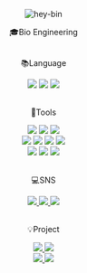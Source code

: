 <div align=center>

 
![hey-bin](https://user-images.githubusercontent.com/119833844/211968910-438e5d7f-1323-4aef-82b0-e7c012d84067.png)
<div align=center>
🎓Bio Engineering<br>
<br>
<div align=center>
<p>📚Language</p>
</div>
<div align=center>
  <img src="http://img.shields.io/badge/JavaScript-007396?style=round&logo=JavaScript&logoColor=white" />
  <img src="https://img.shields.io/badge/Python-3776AB?style=flat-square&logo=Python&logoColor=white"/>
  <img src="http://img.shields.io/badge/R-276DC3?style=round&logo=R&logoColor=white" />
</div>
<br>
<div align=center>
  <p>🔨Tools</p>
</div>
<div align=center>
  <img src="https://img.shields.io/badge/Anaconda-44A833?style=flat-square&logo=Anaconda&logoColor=white"/>
  <img src="https://img.shields.io/badge/Atom-66595C?style=flat-square&logo=Atom&logoColor=white"/>
  <img src="https://img.shields.io/badge/Bootstrapap-7952B3?style=flat-square&logo=bootstrap&logoColor=white"/>
  <br>
  <img src="https://img.shields.io/badge/django-092E20?style=flat-square&logo=django&logoColor=white"/>
  <img src="https://img.shields.io/badge/Flask-000000?style=flat-square&logo=flask&logoColor=white"/>
  <img src="https://img.shields.io/badge/Google Colab-F9AB00?style=flat-square&logo=Google Colab&logoColor=white"/>
  <img src="https://img.shields.io/badge/ORACLE-F80000?style=flat-square&logo=oracle&logoColor=white"/>
  <br>
  <img src="https://img.shields.io/badge/PyCharm-000000?style=flat-square&logo=PyCharm&logoColor=white"/>
  <img src="http://img.shields.io/badge/VisualStudioCode-007ACC?style=round&logo=VSCode&logoColor=white" />
  
  <img src="http://img.shields.io/badge/Jupyter-F37626?style=round&logo=Jupyter&logoColor=white" />
  
</div>
<br>
<div align=center>
  <p>💻SNS</p>
</div>
<div align=center>
  <a href=mailto:https://github.com/devousrevoir>
  <img src="https://img.shields.io/badge/GitHub-181717?style=flat-square&logo=GitHub&logoColor=white"/>
  <a href=mailto:gtuhbinn@gmail.com>
    <img src="http://img.shields.io/badge/Gmail-d14836?style=flat-round&logo=Gmail&logoColor=yellow" />
  <a href=mailto:https://devousrevoir.tistory.com/>
    <img src="http://img.shields.io/badge/istory-F37626?style=flat-round&logo=Tistory&logoColor=yellow" /> 
  </a>
</div>
<br>
<div align=center>
  <p>💡Project</p>
  <a href=[https://github.com/devousrevoir/python>
    <img src="http://img.shields.io/badge/-python_project-655ced?style=flat&logo=Python&link=https://github.com/xhdixhfl/JMT_restaurant_List.git" />
  <a href=https://github.com/devousrevoir/R>
    <img src="http://img.shields.io/badge/-R_project-276DC3?style=flat&logo=R&link=https://github.com/xhdixhfl/Retail-Data.git" />
    <br>
  <a href=https://github.com/devousrevoir/ML>
    <img src="http://img.shields.io/badge/-ML_project-7EBC6F?style=flat&logo=Jupyter&link=https://github.com/xhdixhfl/Spaceship_Titanic.git" />
  <a href=https://github.com/devousrevoir/DL>
    <img src="http://img.shields.io/badge/-DL_project-D00000?style=flat&logo=TensorFlow&link=https://github.com/xhdixhfl/DeepLearning-Project.git" />
</div>
